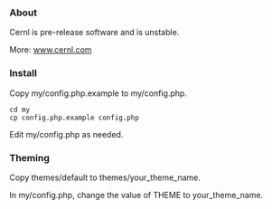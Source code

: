 ### About

Cernl is pre-release software and is unstable.

More: www.cernl.com

### Install

Copy my/config.php.example to my/config.php.

```
cd my
cp config.php.example config.php
```

Edit my/config.php as needed.

### Theming

Copy themes/default to themes/your_theme_name.

In my/config.php, change the value of THEME to your_theme_name.

